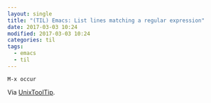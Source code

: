 ```yaml
---
layout: single
title: "(TIL) Emacs: List lines matching a regular expression"
date: 2017-03-03 10:24
modified: 2017-03-03 10:24
categories: til
tags:
  - emacs
  - til
---
```


```emacs
M-x occur
```

Via [UnixToolTip](https://twitter.com/UnixToolTip/status/827572452276441090).
